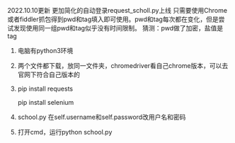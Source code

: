 2022.10.10更新
更加简化的自动登录request_scholl.py上线
只需要使用Chrome或者fiddler抓包得到pwd和tag填入即可使用。pwd和tag每次都在变化，但是尝试发现使用同一组pwd和tag似乎没有时间限制。
猜测：pwd做了加密，盐值是tag


1. 电脑有python3环境

2. 两个文件都下载，放同一文件夹，chromedriver看自己chrome版本，可以去官网下符合自己版本的

3. pip install requests

   pip install selenium

4. school.py 在self.username和self.password改用户名和密码

5. 打开cmd，运行python school.py



